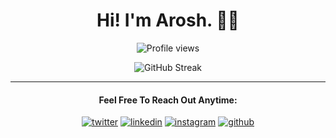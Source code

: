 <div align="center">

# Hi! I'm Arosh. 👋🏻

![Profile views](https://komarev.com/ghpvc/?username=AroshAkalanka&label=Profile%20views&color=blue&style=flat-square)

![GitHub Streak](https://github-readme-streak-stats.herokuapp.com?user=AroshAkalanka&theme=github-dark-blue&hide_border=true)

---

#### Feel Free To Reach Out Anytime:

[![twitter](https://img.shields.io/badge/twitter-000000?style=for-the-badge&logo=Twitter&logoColor=white)](https://twitter.com/Arosshh)
[![linkedin](https://img.shields.io/badge/linkedin-000000?style=for-the-badge&logo=Linkedin&logoColor=white)](https://linkedin.com/in/AroshAkalanka)
[![instagram](https://img.shields.io/badge/instagram-000000?style=for-the-badge&logo=Instagram&logoColor=white)](https://instagram.com/AroshAkalanka)
[![github](https://img.shields.io/badge/GitHub-000000?style=for-the-badge&logo=GitHub&logoColor=white)](https://github.com/AroshAkalanka)

</div>
